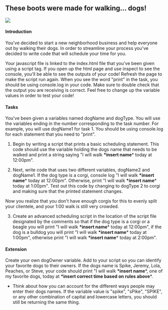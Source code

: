 ## These boots were made for walking... dogs!
![](https://media.gettyimages.com/photos/dog-walker-in-buenos-aires-picture-id124465293)
#### Introduction
You've decided to start a new neighborhood business and help everyone out by walking their dogs. In order to streamline your process you've decided to write code that will schedule your time for you.

Your javascript file is linked to the index.html file that you've been given using a script tag. If you open up the html page and use inspect to see the console, you'll be able to see the outputs of your code! Refresh the page to make the script run again. When you see the word "print" in the task, you should be using console.log in your code. Make sure to double check that the output you are receiving is correct. Feel free to change up the variable values in order to test your code!

#### Tasks
You've been given a variables named dogName and dogType. You will use the variables ending in the number corresponding to the task number. For example, you will use dogName1 for task 1. You should be using console.log for each statement that you need to "print".

1. Begin by writing a script that prints a basic scheduling statement. This code should use the variable holding the dogs name that needs to be walked and print a string saying "I will walk **\*insert name*** today at 12:00pm".

2. Next, write code that uses two different variables, dogName2 and dogName1. If the dog type is a corgi, console log "I will walk **\*insert name*** today at 12:00pm". Otherwise, print "I will walk **\*insert name*** today at 1:00pm". Test out this code by changing to dogType 2 to corgi and making sure that the printed statement changes.

Now you realize that you don't have enough corgis for this to evenly split your clientele, and your 1:00 walk is still very crowded.

3. Create an advanced scheduling script in the location of the script file designated by the comments so that if the dog type is a corgi or a beagle you will print "I will walk **\*insert name*** today at 12:00pm", if the dog is a bulldog you will print "I will walk **\*insert name*** today at 1:00pm", otherwise print "I will walk **\*insert name*** today at 2:00pm".

#### Extension
Create your own dogOwner variable. Add to your script so you can identify your favorite dogs to their owners. If the dogs name is Spike, Jeremy, Lola, Peaches, or Steve, your code should print "I will walk **\*insert name***, one of my favorite dogs, today at **\*insert correct time based on rules above***.
  * Think about how you can account for the different ways people may enter their dogs names. If the variable value is "spike", "sPike", "SPIKE", or any other combination of capital and lowercase letters, you should still be returning the same thing.

